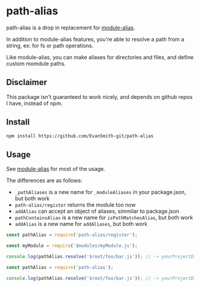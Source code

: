 # path-alias

path-alias is a drop in replacement for [module-alias](https://github.com/ilearnio/module-alias/).

In addition to module-alias features, you're able to resolve a path from a string, ex: for fs or path operations.

Like module-alias, you can make aliases for directories and files, and define custom momdule paths.

## Disclaimer
This package isn't guaranteed to work nicely, and depends on github repos I have, instead of npm.

## Install

```sh
npm install https://github.com/EvanSmith-git/path-alias
```

## Usage

See [module-alias](https://github.com/ilearnio/module-alias/) for most of the usage.

The differences are as follows:
- `_pathAliases` is a new name for `_moduleAliases` in your package.json, but both work
- `path-alias/register` returns the module too now
- `addAlias` can accept an object of aliases, simmilar to package.json
- `pathContainsAlias` is a new name for `isPathMatchesAlias`, but both work
- `addAlias` is a new name for `addAliases`, but both work
```js
const pathAlias = require('path-alias/register');

const myModule = require('$modules/myModule.js');

console.log(pathAlias.resolve('$root/foo/bar.js')); // -> yourProjectDirectory/foo/bar.js
```

```js
const pathAlias = require('path-alias');

console.log(pathAlias.resolve('$root/foo/bar.js')); // -> yourProjectDirectory/foo/bar.js
```
